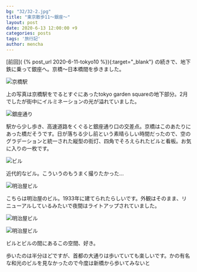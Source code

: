 ```yaml
---
bg: "32/32-2.jpg"
title: "東京散歩11～銀座～"
layout: post
date: 2020-6-13 12:00:00 +9
categories: posts
tags: '旅行記'
author: mencha
---
```


[前回]( {% post_url 2020-6-11-tokyo10 %}){:target="_blank"}  の続きで、地下鉄に乗って銀座へ。京橋～日本橋間を歩きました。

![京橋駅](https://drive.google.com/uc?export=view&id=10GOeo0zOsfaNpRqv5d3GmldbWt7BBS2F)

<!--more-->
上の写真は京橋駅をでるとすぐにあったtokyo garden squareの地下部分。2月でしたが街中にイルミネーションの光が溢れていました。

![銀座通り](https://drive.google.com/uc?export=view&id=1EWYPYeRzNqSJaewLFjN59zNtlsVBk9kP)

駅から少し歩き、高速道路をくぐると銀座通り口の交差点。京橋はこのあたりにあった橋だそうです。日が落ちる少し前という素晴らしい時間だったので、空のグラデーションと統一された縦型の街灯、四角でそろえられたビルと看板。お気に入りの一枚です。

![ビル](https://drive.google.com/uc?export=view&id=1l3wrYO0Tb8wM-PYbUcofx8qr3qLGlS5f)

近代的なビル。こういうのもうまく撮りたかった...

![明治屋ビル](https://drive.google.com/uc?export=view&id=1Pfl3UzFiVWm5H7OGjNDAQ4mwJH5NzMGT)

こちらは明治屋のビル。1933年に建てられたらしいです。外観はそのまま、リニューアルしているみたいで夜間はライトアップされていました。

![明治屋ビル](https://drive.google.com/uc?export=view&id=1ExZxt4-Ybmnu6eS9-6Yz-rU9e8fIb596)

![明治屋ビル](https://drive.google.com/uc?export=view&id=1VOr8lRzqDRm1LP54r64iob7fHNJ9kn3a)

ビルとビルの間にあるこの空間、好き。

歩いたのは半分ほどですが、首都の大通りは歩いていても楽しいです。かの有名な和光のビルを見なかったので今度は新橋から歩いてみないと




